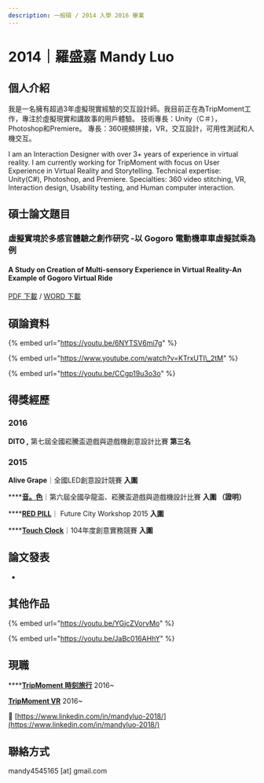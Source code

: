 ```yaml
---
description: 一般碩 / 2014 入學 2016 畢業
---
```


# 2014｜羅盛嘉 Mandy Luo

## 個人介紹

我是一名擁有超過3年虛擬現實經驗的交互設計師。我目前正在為TripMoment工作，專注於虛擬現實和講故事的用戶體驗。 技術專長：Unity（C＃），Photoshop和Premiere。 專長：360視頻拼接，VR，交互設計，可用性測試和人機交互。

I am an Interaction Designer with over 3+ years of experience in virtual reality. I am currently working for TripMoment with focus on User Experience in Virtual Reality and Storytelling. Technical expertise: Unity\(C\#\), Photoshop, and Premiere. Specialties: 360 video stitching, VR, Interaction design, Usability testing, and Human computer interaction.

## 碩士論文題目

### 虛擬實境於多感官體驗之創作研究 -以 Gogoro 電動機⾞車虛擬試乘為例

#### A Study on Creation of Multi-sensory Experience in Virtual Reality-An Example of Gogoro Virtual Ride

[PDF 下載](https://drive.google.com/open?id=1y3mcJCeBTRVnhLtmauusgoYCiXgVknnp) / [WORD 下載](https://drive.google.com/open?id=1O547r_AQbBYfze0OtWc96QwvissY352p)

## 碩論資料

{% embed url="https://youtu.be/6NYTSV6mi7g" %}

{% embed url="https://www.youtube.com/watch?v=KTrxUTI\_2tM" %}

{% embed url="https://youtu.be/CCgp19u3o3o" %}



## 得獎經歷

### 2016 

**DITO ,** 第七屆全國崧騰盃遊戲與遊戲機創意設計比賽 **第三名**

### 2015

**Alive Grape**｜全國LED創意設計競賽 **入圍** 

\*\*\*\*[**音。色**](https://www.youtube.com/watch?v=L6_ieuHP4UI)｜第六屆全國孕龍盃、崧騰盃遊戲與遊戲機設計比賽 **入圍 （證明）**

\*\*\*\*[**RED PILL**](http://www.iii.org.tw/Press/NewsDtl.aspx?nsp_sqno=1550&fm_sqno=14)｜ Future City Workshop 2015 **入圍**

\*\*\*\*[**Touch Clock**](http://taichi2016.cs.nthu.edu.tw/)｜104年度創意實務競賽 **入圍** 

## 論文發表

-

## 其他作品

{% embed url="https://youtu.be/YGjcZVorvMo" %}

{% embed url="https://youtu.be/JaBc016AHhY" %}

## 現職

\*\*\*\*[**TripMoment 時刻旅行**](https://tripmoment.com/) 2016~

[**TripMoment VR**](https://vr.tripmoment.com/) 2016~

💼 [https://www.linkedin.com/in/mandyluo-2018/](https://www.linkedin.com/in/mandyluo-2018/)

## 聯絡方式

mandy4545165 \[at\] gmail.com

